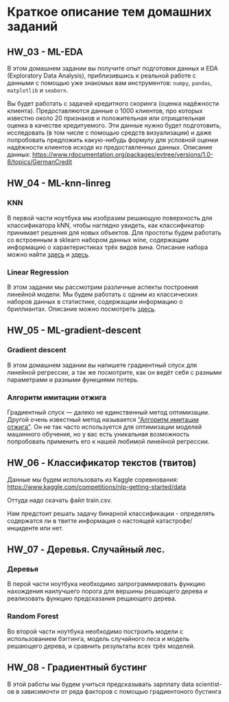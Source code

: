 # Краткое описание тем домашних заданий

## HW_03 - ML-EDA
В этом домашнем задании вы получите опыт подготовки данных и EDA (Exploratory Data Analysis), приблизившись к реальной работе с данными с помощью уже знакомых вам инструментов: `numpy`, `pandas`, `matplotlib` и `seaborn`.

Вы будет работать с задачей кредитного скоринга (оценка надёжности клиента). Предоставляются данные о 1000 клиентов, про которых известно около 20 признаков и положительная или отрицательная оценка в качестве кредитуемого. Эти данные нужно будет подготовить, исследовать (в том числе с помощью средств визуализации) и даже попробовать предложить какую-нибудь формулу для условной оценки надёжности клиентов исходя из предоставленных данных. Описание данных: https://www.rdocumentation.org/packages/evtree/versions/1.0-8/topics/GermanCredit


## HW_04 - ML-knn-linreg

### KNN

В первой части ноутбука мы изобразим решающую поверхность для классификатора kNN, чтобы наглядно увидеть, как классификатор принимает решения для новых объектов. Для простоты будем работать со встроенным в sklearn набором данных wine, содержащим информацию о характеристиках трёх видов вина. Описание набора можно найти [здесь](https://scikit-learn.org/stable/modules/generated/sklearn.datasets.load_wine.html#sklearn.datasets.load_wine) и [здесь](https://rdrr.io/cran/rattle.data/man/wine.html).

### Linear Regression

В этом задании мы рассмотрим различные аспекты построения линейной модели. Мы будем работать с одним из классических наборов данных в статистике, содержащим информацию о бриллиантах. Описание можно посмотреть [здесь](https://www.kaggle.com/datasets/shivam2503/diamonds).


## HW_05 - ML-gradient-descent

### Gradient descent
В этом домашнем задании вы напишете градиентный спуск для линейной регрессии, а так же посмотрите, как он ведёт себя с разными параметрами и разными функциями потерь.

### Алгоритм имитации отжига

Градиентный спуск — далеко не единственный метод оптимизации. Другой очень известный метод называется ["Алгоритм имитации отжига"](https://ru.wikipedia.org/wiki/%D0%90%D0%BB%D0%B3%D0%BE%D1%80%D0%B8%D1%82%D0%BC_%D0%B8%D0%BC%D0%B8%D1%82%D0%B0%D1%86%D0%B8%D0%B8_%D0%BE%D1%82%D0%B6%D0%B8%D0%B3%D0%B0). Он не так часто используется для оптимизации моделей машинного обучения, но у вас есть уникальная возможность попробовать применить его к нашей любимой линейной регрессии.


## HW_06 - Классификатор текстов (твитов)

Данные мы будем использовать из Kaggle соревнования: https://www.kaggle.com/competitions/nlp-getting-started/data

Оттуда надо скачать файл train.csv.

Нам предстоит решать задачу бинарной классификации - определять содержатся ли в твитте информация о настоящей катастрофе/инциденте или нет.

## HW_07 - Деревья. Случайный лес.

### Деревья
 
В перой части ноутбука необходимо запрограммировать функцию нахождения наилучшего порога для вершины решающего дерева и реализовать функцию предсказания рещающего дерева.

### Random Forest

Во второй части ноутбука необходимо построить модели с использованием бэггинга, модель случайного леса и модель решающего дерева, и сравнить результаты всех трёх моделей.

## HW_08 - Градиентный бустинг

В этой работы мы будем учиться предсказывать зарплату data scientist-ов в зависимочти от ряда факторов с помощью градиентоного бустинга
